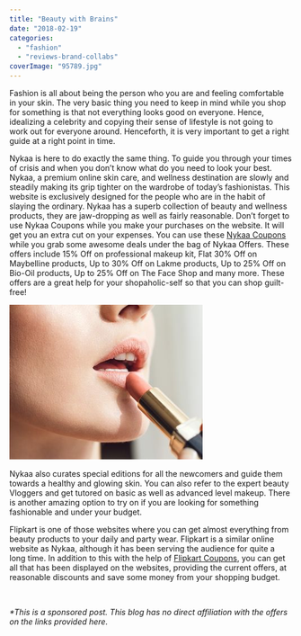 ```yaml
---
title: "Beauty with Brains"
date: "2018-02-19"
categories: 
  - "fashion"
  - "reviews-brand-collabs"
coverImage: "95789.jpg"
---
```


Fashion is all about being the person who you are and feeling comfortable in your skin. The very basic thing you need to keep in mind while you shop for something is that not everything looks good on everyone. Hence, idealizing a celebrity and copying their sense of lifestyle is not going to work out for everyone around. Henceforth, it is very important to get a right guide at a right point in time.

Nykaa is here to do exactly the same thing. To guide you through your times of crisis and when you don’t know what do you need to look your best. Nykaa, a premium online skin care, and wellness destination are slowly and steadily making its grip tighter on the wardrobe of today’s fashionistas. This website is exclusively designed for the people who are in the habit of slaying the ordinary. Nykaa has a superb collection of beauty and wellness products, they are jaw-dropping as well as fairly reasonable. Don’t forget to use Nykaa Coupons while you make your purchases on the website. It will get you an extra cut on your expenses. You can use these [Nykaa Coupons](https://www.gopaisa.com/nykaa-discount-coupons-offers-promo-codes) while you grab some awesome deals under the bag of Nykaa Offers. These offers include 15% Off on professional makeup kit, Flat 30% Off on Maybelline products, Up to 30% Off on Lakme products, Up to 25% Off on Bio-Oil products, Up to 25% Off on The Face Shop and many more. These offers are a great help for your shopaholic-self so that you can shop guilt-free!

[![](images/95789.jpg)](http://ifsbutsandsetcs.com/wp-content/uploads/2018/02/95789.jpg)

Nykaa also curates special editions for all the newcomers and guide them towards a healthy and glowing skin. You can also refer to the expert beauty Vloggers and get tutored on basic as well as advanced level makeup. There is another amazing option to try on if you are looking for something fashionable and under your budget.

Flipkart is one of those websites where you can get almost everything from beauty products to your daily and party wear. Flipkart is a similar online website as Nykaa, although it has been serving the audience for quite a long time. In addition to this with the help of [Flipkart Coupons](https://www.gopaisa.com/flipkart), you can get all that has been displayed on the websites, providing the current offers, at reasonable discounts and save some money from your shopping budget.

 

_\*This is a sponsored post. This blog has no direct affiliation with the offers on the links provided here._
